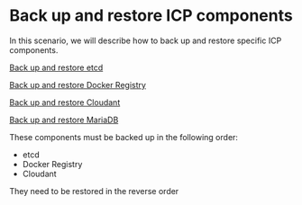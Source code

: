 # Back up and restore ICP components

In this scenario, we will describe how to back up and restore specific ICP components.

[Back up and restore etcd](etcd.md)

[Back up and restore Docker Registry](registry.md)

[Back up and restore Cloudant](cloudant.md)

[Back up and restore MariaDB](maridb.md)

These components must be backed up in the following order:

* etcd
* Docker Registry
* Cloudant


They need to be restored in the reverse order
